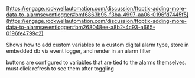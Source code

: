 [https://engage.rockwellautomation.com/discussion/ftoptix-adding-more-data-to-alarmseventlogger#bmf6863b95-f3ba-4997-aa06-0196fd7445f5](https://engage.rockwellautomation.com/discussion/ftoptix-adding-more-data-to-alarmseventlogger#bm268048ee-a8b2-4c93-a665-0196fe4799c2)


Shows how to add custom variables to a custom digital alarm type, store in embedded db via event logger, and render in an alarm filter

buttons are configured to variables that are tied to the alarms themselves. must click refresh to see them after toggling
